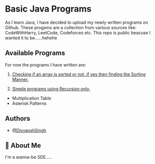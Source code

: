 # Basic Java Programs

As I learn Java, I have decided to upload my newly written programs on Github.
These progams are a collection from various sources like: CodeWithHarry, LeetCode, Codeforces etc.
This repo is public beacuse I wanted it to be......hehehe



## Available Programs

For now the programs I have written are:


1. [Checking if an array is sorted or not, if yes then finding the Sorting Manner.](https://github.com/divyansh0260/BasicJavaProjects/blob/main/01-ArraySorting.java)

2. [Simple programs using Recursion only.](https://github.com/divyansh0260/BasicJavaProjects/blob/main/02-Recursion.java)
- Multiplication Table
- Asterisk Patterns


## Authors

- [@DivyanshSingh](https://www.github.com/divyansh0260)


## 🚀 About Me
I'm a wanna-be SDE.....
